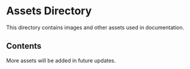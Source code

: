 # Assets Directory

This directory contains images and other assets used in documentation.

## Contents

More assets will be added in future updates.
